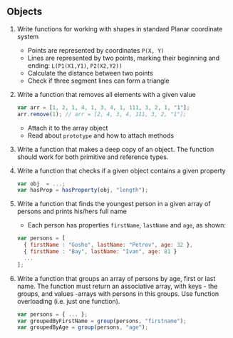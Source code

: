 ## Objects

1. Write functions for working with shapes in standard Planar coordinate system
    * Points are represented by coordinates `P(X, Y)`
    * Lines are represented by two points, marking their beginning and ending: `L(P1(X1,Y1)`, `P2(X2,Y2))`
    * Calculate the distance between two points
    * Check if three segment lines can form a triangle
2. Write a function that removes all elements with a given value

   ```js
   var arr = [1, 2, 1, 4, 1, 3, 4, 1, 111, 3, 2, 1, "1"];
   arr.remove(1); // arr = [2, 4, 3, 4, 111, 3, 2, "1"];
   ```
   * Attach it to the array object
   * Read about `prototype` and how to attach methods
3. Write a function that makes a deep copy of an object. The function should work for both primitive and reference types.
4. Write a function that checks if a given object contains a given property

   ```js
   var obj  = ...;
   var hasProp = hasProperty(obj, "length");
   ```
5. Write a function that finds the youngest person in a given array of persons and prints his/hers full name
   * Each person has properties `firstName`, `lastName` and `age`, as shown:
    
   ```js
   var persons = [
     { firstName : "Gosho", lastName: "Petrov", age: 32 },
     { firstName : "Bay", lastName: "Ivan", age: 81 }
     ...
   ];
   ```
6. Write a function that groups an array of persons by age, first or last name. The function must return an associative array, with keys - the groups, and values -arrays with persons in this groups. Use function overloading (i.e. just one function).

   ```js
   var persons = { ... };
   var groupedByFirstName = group(persons, "firstname");
   var groupedByAge = group(persons, "age");
   ```
